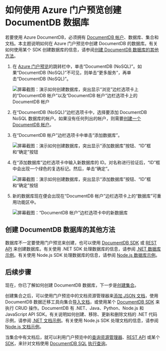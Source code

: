 <properties 
	pageTitle="如何在 DocumentDB 中创建数据库 | Azure" 
	description="了解如何使用在线服务门户预览为 Azure DocumentDB 创建运行速度飞快且可全局缩放的 NoSQL 数据库。" 
	keywords="如何创建数据库" 
	services="documentdb" 
	authors="mimig1" 
	manager="jhubbard" 
	editor="monicar" 
	documentationCenter=""/>

<tags 
	ms.service="documentdb" 
	ms.workload="data-services" 
	ms.tgt_pltfrm="na" 
	ms.devlang="na" 
	ms.topic="article" 
	ms.date="10/17/2016" 
	wacn.date="10/18/2016" 
	ms.author="mimig"/>  


# 如何使用 Azure 门户预览创建 DocumentDB 数据库

若要使用 Azure DocumentDB，必须拥有 [DocumentDB 帐户](/documentation/articles/documentdb-create-account/)、数据库、集合和文档。本主题说明如何在 Azure 门户预览中创建 DocumentDB 的数据库。有关如何使用某个 SDK 创建数据库的信息，请参阅[创建 DocumentDB 数据库的其他方法](#other-ways-to-create-a-documentdb-database)。

1.  在 [Azure 门户预览](https://portal.azure.cn/)的跳转栏中，单击“DocumentDB (NoSQL)”。如果“DocumentDB (NoSQL)”不可见，则单击“更多服务”，再单击“DocumentDB (NoSQL)”。


    ![屏幕截图：演示如何创建数据库，突出显示“浏览”边栏选项卡上的“DocumentDB 帐户”以及“DocumentDB 帐户”边栏选项卡上的 DocumentDB 帐户](./media/documentdb-create-database/docdb-database-creation-1-2.png)  


2.  在“DocumentDB (NoSQL)”边栏选项卡中，选择要添加 DocumentDB NoSQL 数据库的帐户。如果没有任何列出的帐户，则需要[创建一个 DocumentDB 帐户](/documentation/articles/documentdb-create-account/)。

3. 在“DocumentDB 帐户”边栏选项卡中单击“添加数据库”。

    ![屏幕截图：演示如何创建数据库，突出显示“添加数据库”按钮、“ID”框和“确定”按钮](./media/documentdb-create-database/docdb-database-creation-3-5.png)  


4. 在“添加数据库”边栏选项卡中输入新数据库的 ID。对名称进行验证后，“ID”框中会出现一个绿色的复选标记。然后，单击“确定”。

    ![屏幕截图：演示如何创建数据库，突出显示“添加数据库”按钮、“ID”框和“确定”按钮](./media/documentdb-create-database/docdb-database-creation-4.png)  


5. 新的数据库现在便会出现在“DocumentDB 帐户”边栏选项卡上的“数据库”可重用功能区中。
 
	![屏幕截图：“DocumentDB 帐户”边栏选项卡中的新数据库](./media/documentdb-create-database/docdb-database-creation-6.png)  


## 创建 DocumentDB 数据库的其他方法

数据库不一定要使用门户预览来创建，也可以使用 [DocumentDB SDK](/documentation/articles/documentdb-sdk-dotnet/) 或 [REST API](https://msdn.microsoft.com/zh-cn/library/mt489072.aspx) 来创建数据库。有关使用 .NET SDK 处理数据库的信息，请参阅 [.NET 数据库示例](/documentation/articles/documentdb-dotnet-samples/#database-examples/)。有关使用 Node.js SDK 处理数据库的信息，请参阅 [Node.js 数据库示例](/documentation/articles/documentdb-nodejs-samples/#database-examples/)。

## 后续步骤

现在，你已了解如何创建 DocumentDB 数据库，下一步是[创建集合](/documentation/articles/documentdb-create-collection/)。

创建集合之后，可以使用门户预览中的文档资源管理器来[添加 JSON 文档](/documentation/articles/documentdb-view-json-document-explorer/)，使用 DocumentDB 数据迁移工具向集合[导入文档](/documentation/articles/documentdb-import-data/)，或使用某个 [DocumentDB SDK](/documentation/articles/documentdb-sdk-dotnet/) 来执行 CRUD 操作。DocumentDB 有 .NET、Java、Python、Node.js 和 JavaScript API SDK。有关说明如何创建、移除、更新和删除文档的 .NET 代码示例，请参阅 [.NET 文档示例](/documentation/articles/documentdb-dotnet-samples/#document-examples/)。有关使用 Node.js SDK 处理文档的信息，请参阅 [Node.js 文档示例](/documentation/articles/documentdb-nodejs-samples/#document-examples/)。

当集合中有文档后，就可以利用门户预览中的[查询资源管理器](/documentation/articles/documentdb-query-collections-query-explorer/)、[REST API](https://msdn.microsoft.com/zh-cn/library/azure/dn781481.aspx) 或某个 [SDK](/documentation/articles/documentdb-sdk-dotnet/)，来针对文档使用 [DocumentDB SQL](/documentation/articles/documentdb-sql-query/) [执行查询](/documentation/articles/documentdb-sql-query/#executing-sql-queries/)。

<!---HONumber=Mooncake_1010_2016-->
